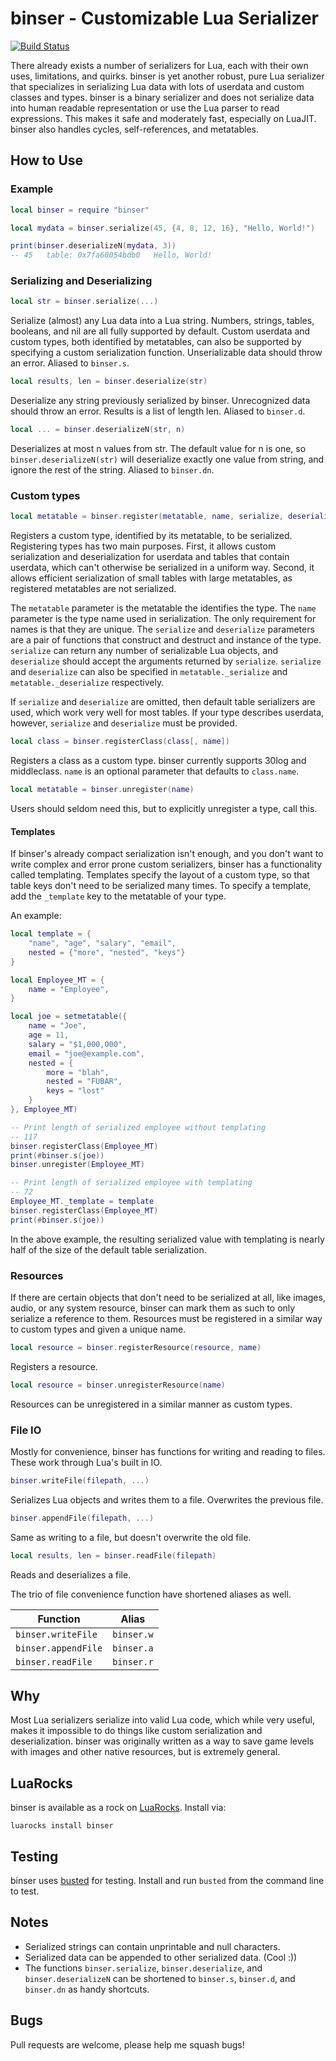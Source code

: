 # binser - Customizable Lua Serializer

[![Build Status](https://travis-ci.org/bakpakin/binser.svg?branch=master)](https://travis-ci.org/bakpakin/binser)

There already exists a number of serializers for Lua, each with their own uses,
limitations, and quirks. binser is yet another robust, pure Lua serializer that
specializes in serializing Lua data with lots of userdata and custom classes
and types. binser is a binary serializer and does not serialize data into
human readable representation or use the Lua parser to read expressions. This
makes it safe and moderately fast, especially on LuaJIT. binser also handles
cycles, self-references, and metatables.

## How to Use

### Example
```lua
local binser = require "binser"

local mydata = binser.serialize(45, {4, 8, 12, 16}, "Hello, World!")

print(binser.deserializeN(mydata, 3))
-- 45	table: 0x7fa60054bdb0	Hello, World!
```

### Serializing and Deserializing
```lua
local str = binser.serialize(...)
```
Serialize (almost) any Lua data into a Lua string. Numbers, strings, tables,
booleans, and nil are all fully supported by default. Custom userdata and custom
types, both identified by metatables, can also be supported by specifying a
custom serialization function. Unserializable data should throw an error. Aliased to `binser.s`.

```lua
local results, len = binser.deserialize(str)
```
Deserialize any string previously serialized by binser. Unrecognized data should
throw an error. Results is a list of length len. Aliased to `binser.d`.

```lua
local ... = binser.deserializeN(str, n)
```
Deserializes at most n values from str. The default value for n is one,
so `binser.deserializeN(str)` will deserialize exactly one value from string, and
ignore the rest of the string. Aliased to `binser.dn`.

### Custom types
```lua
local metatable = binser.register(metatable, name, serialize, deserialize)
```
Registers a custom type, identified by its metatable, to be serialized.
Registering types has two main purposes. First, it allows custom serialization
and deserialization for userdata and tables that contain userdata, which can't
otherwise be serialized in a uniform way. Second, it allows efficient
serialization of small tables with large metatables, as registered metatables
are not serialized.

The `metatable` parameter is the metatable the identifies the type. The `name`
parameter is the type name used in serialization. The only requirement for names
is that they are unique. The `serialize` and `deserialize` parameters are
a pair of functions that construct and destruct and instance of the type.
`serialize` can return any number of serializable Lua objects, and
`deserialize` should accept the arguments returned by `serialize`.
`serialize` and `deserialize` can also be specified in `metatable._serialize`
and `metatable._deserialize` respectively.

If `serialize` and `deserialize` are omitted, then default table serializers are
used, which work very well for most tables. If your type describes userdata,
however, `serialize` and `deserialize` must be provided.

```lua
local class = binser.registerClass(class[, name])
```
Registers a class as a custom type. binser currently supports 30log and
middleclass. `name` is an optional parameter that defaults to `class.name`.

```lua
local metatable = binser.unregister(name)
```
Users should seldom need this, but to explicitly unregister a type, call this.

#### Templates

If binser's already compact serialization isn't enough, and you don't want to write
complex and error prone custom serializers, binser has a functionality called templating.
Templates specify the layout of a custom type, so that table keys don't need to be serialized
many times. To specify a template, add the `_template` key to the metatable of your type.

An example:
```lua
local template = {
	"name", "age", "salary", "email",
	nested = {"more", "nested", "keys"}
}

local Employee_MT = {
	name = "Employee",
}

local joe = setmetatable({
	name = "Joe",
	age = 11,
	salary = "$1,000,000",
	email = "joe@example.com",
	nested = {
		more = "blah",
		nested = "FUBAR",
		keys = "lost"
	}
}, Employee_MT)

-- Print length of serialized employee without templating
-- 117
binser.registerClass(Employee_MT)
print(#binser.s(joe))
binser.unregister(Employee_MT)

-- Print length of serialized employee with templating
-- 72
Employee_MT._template = template
binser.registerClass(Employee_MT)
print(#binser.s(joe))
```

In the above example, the resulting serialized value with templating is nearly half of the size of the default
table serialization.

### Resources

If there are certain objects that don't need to be serialized at all, like
images, audio, or any system resource, binser can mark them as such to only
serialize a reference to them. Resources must be registered in a similar way to
custom types and given a unique name.
```lua
local resource = binser.registerResource(resource, name)
```
Registers a resource.

```lua
local resource = binser.unregisterResource(name)
```
Resources can be unregistered in a similar manner as custom types.

### File IO
Mostly for convenience, binser has functions for writing and reading to files.
These work through Lua's built in IO.

```lua
binser.writeFile(filepath, ...)
```
Serializes Lua objects and writes them to a file. Overwrites the previous file.

```lua
binser.appendFile(filepath, ...)
```
Same as writing to a file, but doesn't overwrite the old file.

```lua
local results, len = binser.readFile(filepath)
```
Reads and deserializes a file.

The trio of file convenience function have shortened aliases as well.

| Function          | Alias    |
|-------------------|----------|
|`binser.writeFile` |`binser.w`|
|`binser.appendFile`|`binser.a`|
|`binser.readFile`  |`binser.r`|

## Why
Most Lua serializers serialize into valid Lua code, which while very useful,
makes it impossible to do things like custom serialization and
deserialization. binser was originally written as a way to save game levels
with images and other native resources, but is extremely general.

## LuaRocks
binser is available as a rock on [LuaRocks](https://luarocks.org/). Install via:
```
luarocks install binser
```

## Testing
binser uses [busted](http://olivinelabs.com/busted/) for testing. Install and
run `busted` from the command line to test.

## Notes
* Serialized strings can contain unprintable and null characters.
* Serialized data can be appended to other serialized data. (Cool :))
* The functions `binser.serialize`, `binser.deserialize`, and `binser.deserializeN` can be shortened to
`binser.s`, `binser.d`, and `binser.dn` as handy shortcuts.

## Bugs
Pull requests are welcome, please help me squash bugs!
